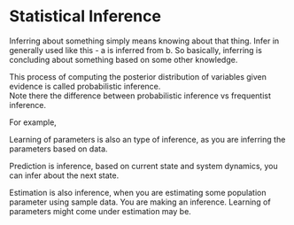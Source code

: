 # Statistical Inference

Inferring about something simply means knowing about that thing. Infer in generally used like this - a is inferred from b. So basically, inferring is concluding about something based on some other knowledge. 

This process of computing the posterior distribution of variables given evidence is called probabilistic inference.   
Note there the difference between probabilistic inference vs frequentist inference. 

For example, 

Learning of parameters is also an type of inference, as you are inferring the parameters based on data. 

Prediction is inference, based on current state and system dynamics, you can infer about the next state.

Estimation is also inference, when you are estimating some population parameter using sample data. You are making an inference. Learning of parameters might come under estimation may be. 

